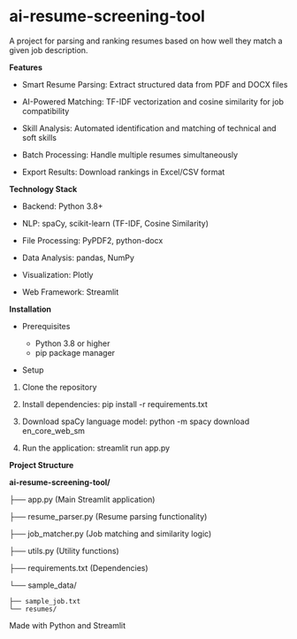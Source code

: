 # ai-resume-screening-tool
A project for parsing and ranking resumes based on how well they match a given job description. 

**Features**

- Smart Resume Parsing: Extract structured data from PDF and DOCX files

- AI-Powered Matching: TF-IDF vectorization and cosine similarity for job compatibility

- Skill Analysis: Automated identification and matching of technical and soft skills

- Batch Processing: Handle multiple resumes simultaneously

- Export Results: Download rankings in Excel/CSV format


**Technology Stack**

- Backend: Python 3.8+

- NLP: spaCy, scikit-learn (TF-IDF, Cosine Similarity)

- File Processing: PyPDF2, python-docx

- Data Analysis: pandas, NumPy

- Visualization: Plotly

- Web Framework: Streamlit


**Installation**

- Prerequisites
   - Python 3.8 or higher
   - pip package manager

- Setup

1. Clone the repository

2. Install dependencies: pip install -r requirements.txt

3. Download spaCy language model: python -m spacy download en_core_web_sm

4. Run the application: streamlit run app.py

**Project Structure**

**ai-resume-screening-tool/**

├── app.py                 (Main Streamlit application)

├── resume_parser.py       (Resume parsing functionality)

├── job_matcher.py         (Job matching and similarity logic)

├── utils.py               (Utility functions)

├── requirements.txt       (Dependencies)

└── sample_data/          

    ├── sample_job.txt
    └── resumes/


Made with Python and Streamlit

